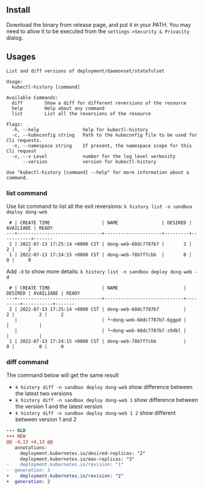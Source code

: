 ## Install
Download the binary from release page, and put it in your PATH. You may need to allow it to be executed from the `settings->Security & Privacity` dialog.

## Usages


``` text
List and diff versions of deployment/daemonset/statefulset

Usage:
  kubectl-history [command]

Available Commands:
  diff        Show a diff for different reversions of the resource
  help        Help about any command
  list        List all the reversions of the resource

Flags:
  -h, --help                help for kubectl-history
  -c, --kubeconfig string   Path to the kubeconfig file to be used for Cli requests.
  -n, --namespace string    If present, the namespace scope for this Cli request
  -v, --v Level             number for the log level verbosity
      --version             version for kubectl-history

Use "kubectl-history [command] --help" for more information about a command.

```

### list command

Use list command to list all the exit reversions: `k history list -n sandbox deploy dong-web`

``` text
 # | CREATE TIME                   | NAME                | DESIRED | AVAILIABE | READY
---+-------------------------------+---------------------+---------+-----------+-------
 2 | 2022-07-13 17:25:14 +0800 CST | dong-web-68dc7787b7 |       2 |         2 |     2
 1 | 2022-07-13 17:24:15 +0800 CST | dong-web-78b7f7cbb  |       0 |         0 |     0
```

Add `-d` to show more details: `k history list -n sandbox deploy dong-web -d`

``` text
 # | CREATE TIME                   | NAME                        | DESIRED | AVAILIABE | READY
---+-------------------------------+-----------------------------+---------+-----------+-------
 2 | 2022-07-13 17:25:14 +0800 CST | dong-web-68dc7787b7         |       2 |         2 |     2
   |                               | └─dong-web-68dc7787b7-6ggpd |         |           |
   |                               | └─dong-web-68dc7787b7-z9dbl |         |           |
 1 | 2022-07-13 17:24:15 +0800 CST | dong-web-78b7f7cbb          |       0 |         0 |     0
```

### diff command

The command below will get the same result
- `k history diff -n sandbox deploy dong-web` show difference between the latest two versions
- `k history diff -n sandbox deploy dong-web 1` show difference between the version 1 and the latest version
- `k history diff -n sandbox deploy dong-web 1 2` show different between version 1 and 2


``` diff
--- OLD
+++ NEW
@@ -4,13 +4,13 @@
   annotations:
     deployment.kubernetes.io/desired-replicas: "2"
     deployment.kubernetes.io/max-replicas: "3"
-    deployment.kubernetes.io/revision: "1"
-  generation: 3
+    deployment.kubernetes.io/revision: "2"
+  generation: 2
```

